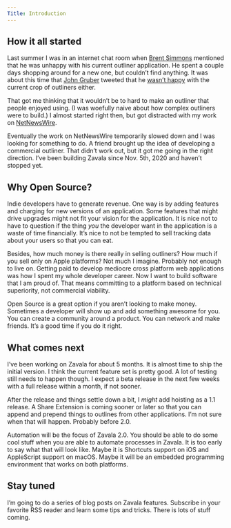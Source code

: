 ```yaml
---
Title: Introduction
---
```


## How it all started

Last summer I was in an internet chat room when [Brent Simmons](https://inessential.com) mentioned that he was unhappy with his current outliner application. He spent a couple days shopping around for a new one, but couldn’t find anything. It was about this time that [John Gruber](https://daringfireball.com) tweeted that he [wasn’t happy](https://twitter.com/gruber/status/1277329886080905219) with the current crop of outliners either.

That got me thinking that it wouldn’t be to hard to make an outliner that people enjoyed using. (I was woefully naive about how complex outliners were to build.) I almost started right then, but got distracted with my work on [NetNewsWire](https://netnewswire.com). 

Eventually the work on NetNewsWire temporarily slowed down and I was looking for something to do. A friend brought up the idea of developing a commercial outliner. That didn’t work out, but it got me going in the right direction. I’ve been building Zavala since Nov. 5th, 2020 and haven’t stopped yet.

## Why Open Source?

Indie developers have to generate revenue. One way is by adding features and charging for new versions of an application. Some features that might drive upgrades might not fit your vision for the application. It is nice not to have to question if the thing _you_ the developer want in the application is a waste of time financially. It’s nice to not be tempted to sell tracking data about your users so that you can eat.

Besides, how much money is there really in selling outliners? How much if you sell only on Apple platforms? Not much I imagine. Probably not enough to live on. Getting paid to develop mediocre cross platform web applications was how I spent my whole developer career. Now I want to build software that I am proud of. That means committing to a platform based on technical superiority, not commercial viability. 

Open Source is a great option if you aren’t looking to make money. Sometimes a developer will show up and add something awesome for you. You can create a community around a product. You can network and make friends. It’s a good time if you do it right. 

## What comes next

I’ve been working on Zavala for about 5 months. It is almost time to ship the initial version. I think the current feature set is pretty good. A lot of testing still needs to happen though. I expect a beta release in the next few weeks with a full release within a month, if not sooner.

After the release and things settle down a bit, I _might_ add hoisting as a 1.1 release. A Share Extension is coming sooner or later so that you can append and prepend things to outlines from other applications. I’m not sure when that will happen. Probably before 2.0.

Automation will be the focus of Zavala 2.0. You should be able to do some cool stuff when you are able to automate processes in Zavala. It is too early to say what that will look like. Maybe it is Shortcuts support on iOS and AppleScript support on macOS. Maybe it will be an embedded programming environment that works on both platforms.

## Stay tuned

I’m going to do a series of blog posts on Zavala features. Subscribe in your favorite RSS reader and learn some tips and tricks. There is lots of stuff coming.

